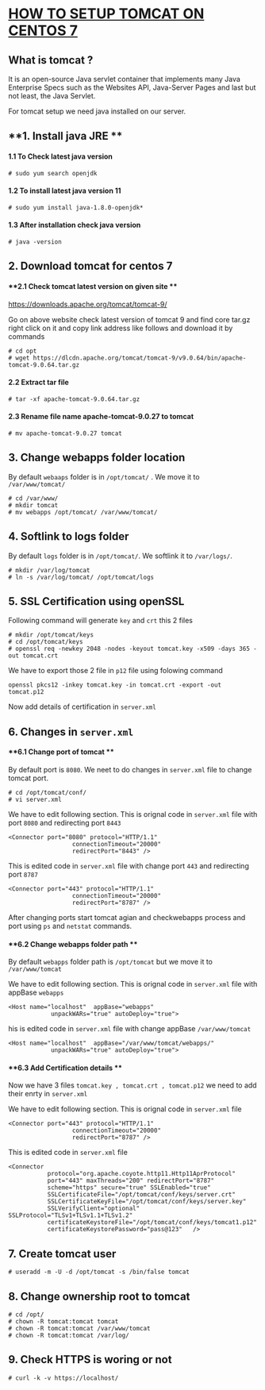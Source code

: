 #    	<u>HOW TO SETUP TOMCAT ON CENTOS 7</u>



##  **What is tomcat ?**
It is an open-source Java servlet container that implements many Java Enterprise Specs such as the Websites API, Java-Server Pages and last but not least, the Java Servlet.

For tomcat setup we need java installed on our server.



## **1. Install java JRE ** 

#### **1.1 To Check latest java version**
```
# sudo yum search openjdk
```
#### **1.2 To install latest java version 11**
```
# sudo yum install java-1.8.0-openjdk*
```
#### **1.3 After installation check java version**

```
# java -version
```

## **2. Download tomcat for centos 7**

#### **2.1 Check tomcat latest version on given site **

https://downloads.apache.org/tomcat/tomcat-9/

Go on above website check latest version of tomcat 9 and find core tar.gz right click on it and copy link address like follows and download it by commands
```
# cd opt
# wget https://dlcdn.apache.org/tomcat/tomcat-9/v9.0.64/bin/apache-tomcat-9.0.64.tar.gz
```
#### **2.2 Extract tar file**

```
# tar -xf apache-tomcat-9.0.64.tar.gz    
```

#### **2.3 Rename file name apache-tomcat-9.0.27 to tomcat**
```
# mv apache-tomcat-9.0.27 tomcat
```

## 3. Change webapps folder location 

By default `webaaps` folder is in `/opt/tomcat/` . We move it to `/var/www/tomcat/`

```
# cd /var/www/
# mkdir tomcat
# mv webapps /opt/tomcat/ /var/www/tomcat/
```

## 4. Softlink to logs folder 

By default `logs` folder is in `/opt/tomcat/`.  We softlink it to `/var/logs/`.

```
# mkdir /var/log/tomcat
# ln -s /var/log/tomcat/ /opt/tomcat/logs
```

## 5. SSL Certification using openSSL

Following command will generate `key` and `crt` this 2 files
```
# mkdir /opt/tomcat/keys
# cd /opt/tomcat/keys
# openssl req -newkey 2048 -nodes -keyout tomcat.key -x509 -days 365 -out tomcat.crt
```
We have to export those 2 file in `p12` file using folowing command
```
openssl pkcs12 -inkey tomcat.key -in tomcat.crt -export -out tomcat.p12
```
Now add details of certification  in `server.xml` 

## 6. Changes in `server.xml` 
#### **6.1 Change port of tomcat **

By default port is `8080`. We neet to do changes in `server.xml` file to change tomcat port. 
```
# cd /opt/tomcat/conf/
# vi server.xml
```
We have to edit following section. This is orignal code in `server.xml` file with port  `8080` and redirecting port `8443`
```
<Connector port="8080" protocol="HTTP/1.1"
	              connectionTimeout="20000"
	              redirectPort="8443" />
```
This is edited code in `server.xml` file with change port `443` and redirecting port `8787`

```
<Connector port="443" protocol="HTTP/1.1"
                  connectionTimeout="20000"
                  redirectPort="8787" />
```
After changing ports start tomcat agian and checkwebapps process and port using `ps` and `netstat` commands.

#### **6.2 Change webapps folder path **

By default `webapps` folder path is `/opt/tomcat` but we move it to `/var/www/tomcat`

We have to edit following section. This is orignal code in `server.xml` file with appBase  `webapps` 
```
<Host name="localhost"  appBase="webapps"
            unpackWARs="true" autoDeploy="true">
```
his is edited code in `server.xml` file with change appBase `/var/www/tomcat`
```
<Host name="localhost"  appBase="/var/www/tomcat/webapps/"
            unpackWARs="true" autoDeploy="true">
```
####    **6.3 Add Certification details **

Now we have 3 files `tomcat.key , tomcat.crt , tomcat.p12` we need to add their enrty in `server.xml`

We have to edit following section. This is orignal code in `server.xml` file
```
<Connector port="443" protocol="HTTP/1.1"
                  connectionTimeout="20000"
                  redirectPort="8787" />
```
This is edited code in `server.xml` file
```
<Connector
           protocol="org.apache.coyote.http11.Http11AprProtocol"
           port="443" maxThreads="200" redirectPort="8787"
           scheme="https" secure="true" SSLEnabled="true"
           SSLCertificateFile="/opt/tomcat/conf/keys/server.crt"
           SSLCertificateKeyFile="/opt/tomcat/conf/keys/server.key"
           SSLVerifyClient="optional" SSLProtocol="TLSv1+TLSv1.1+TLSv1.2"
           certificateKeystoreFile="/opt/tomcat/conf/keys/tomcat1.p12"
      	   certificateKeystorePassword="pass@123"	/>
```

## 7. Create tomcat user 
```
# useradd -m -U -d /opt/tomcat -s /bin/false tomcat
```

## 8. Change ownership root to tomcat
```
# cd /opt/
# chown -R tomcat:tomcat tomcat
# chown -R tomcat:tomcat /var/www/tomcat
# chown -R tomcat:tomcat /var/log/
```

## 9. Check HTTPS is woring or not
```
# curl -k -v https://localhost/
```

